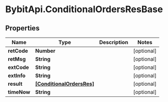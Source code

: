 # BybitApi.ConditionalOrdersResBase

## Properties
Name | Type | Description | Notes
------------ | ------------- | ------------- | -------------
**retCode** | **Number** |  | [optional] 
**retMsg** | **String** |  | [optional] 
**extCode** | **String** |  | [optional] 
**extInfo** | **String** |  | [optional] 
**result** | [**[ConditionalOrdersRes]**](docs/ConditionalOrdersRes.md) |  | [optional] 
**timeNow** | **String** |  | [optional] 


